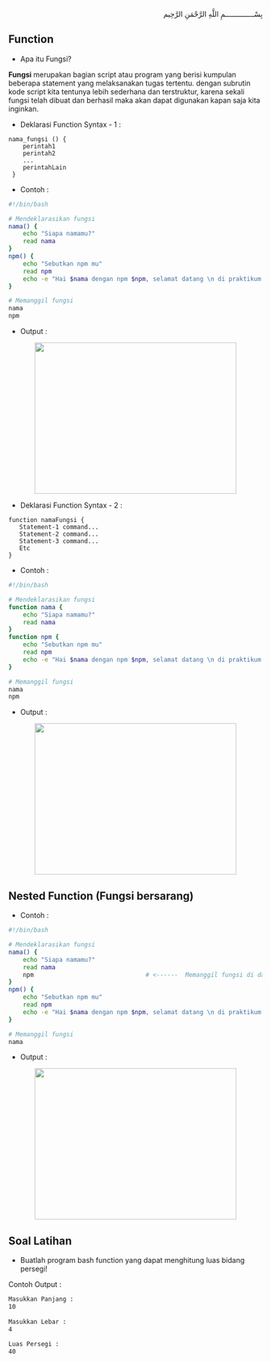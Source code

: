 <p align="right">
بِسْــــــــــــــمِ اللَّهِ الرَّحْمَنِ الرَّحِيم 
</p>

## Function
* Apa itu Fungsi?
<p><b>Fungsi</b> merupakan bagian script atau program yang berisi kumpulan beberapa statement yang melaksanakan tugas tertentu. dengan subrutin kode script kita tentunya lebih sederhana dan terstruktur, karena sekali fungsi telah dibuat dan berhasil maka akan dapat digunakan kapan saja kita inginkan.</p>

* Deklarasi Function Syntax - 1 :

```
nama_fungsi () { 
    perintah1
    perintah2
    ...
    perintahLain
 }
```

* Contoh :

```bash
#!/bin/bash

# Mendeklarasikan fungsi
nama() {
    echo "Siapa namamu?"
    read nama
}
npm() {
    echo "Sebutkan npm mu"
    read npm
    echo -e "Hai $nama dengan npm $npm, selamat datang \n di praktikum sistem operasi yang seru ini ya!"  
}

# Memanggil fungsi
nama
npm
```
* Output :

<p align="center"><img src="https://i.imgur.com/ntXtYCP.jpg" width=400 height=300></p>

* Deklarasi Function Syntax - 2 :

```
function namaFungsi {
   Statement-1 command...
   Statement-2 command...
   Statement-3 command...   
   Etc
} 
```

* Contoh :

```bash
#!/bin/bash

# Mendeklarasikan fungsi
function nama {
    echo "Siapa namamu?"
    read nama
}
function npm {
    echo "Sebutkan npm mu"
    read npm
    echo -e "Hai $nama dengan npm $npm, selamat datang \n di praktikum sistem operasi yang seru ini ya!"  
}

# Memanggil fungsi
nama
npm
```
* Output :

<p align="center"><img src="https://i.imgur.com/ntXtYCP.jpg" width=400 height=300></p>

## Nested Function (Fungsi bersarang)
  
* Contoh :

```bash
#!/bin/bash

# Mendeklarasikan fungsi
nama() {
    echo "Siapa namamu?"
    read nama
    npm                               # <------  Memanggil fungsi di dalam fungsi (fungsi bersarang)
}
npm() {
    echo "Sebutkan npm mu"
    read npm
    echo -e "Hai $nama dengan npm $npm, selamat datang \n di praktikum sistem operasi yang seru ini ya!"  
}

# Memanggil fungsi
nama
```

* Output :

<p align="center"><img src="https://i.imgur.com/B2tIyqN.jpg" width=400 height=300></p>

## Soal Latihan
* Buatlah program bash function yang dapat menghitung luas bidang persegi!
   
Contoh Output :
   
```bash
Masukkan Panjang :
10
   
Masukkan Lebar :
4
   
Luas Persegi :
40
   
```

